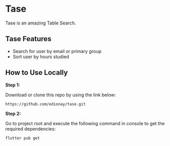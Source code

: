 # Tase

Tase is an amazing Table Search.

## Tase Features

- Search for user by email or primary group
- Sort user by hours studied

## How to Use Locally

**Step 1:**

Download or clone this repo by using the link below:

```
https://github.com/edionay/tase.git
```

**Step 2:**

Go to project root and execute the following command in console to get the required dependencies: 

```
flutter pub get 
```
